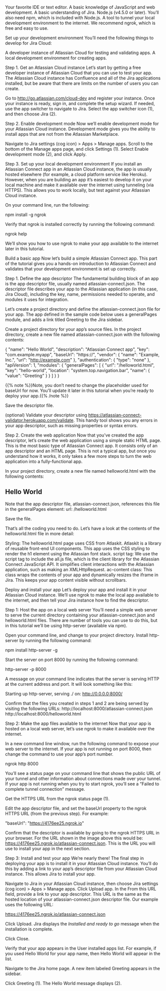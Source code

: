 Your favorite IDE or text editor.
A basic knowledge of JavaScript and web development.
A basic understanding of Jira.
Node.js (v4.5.0 or later). You’ll also need npm, which is included with Node.js.
A tool to tunnel your local development environment to the internet. We recommend ngrok, which is free and easy to use.

Set up your development environment
You’ll need the following things to develop for Jira Cloud:

A developer instance of Atlassian Cloud for testing and validating apps.
A local development environment for creating apps.

Step 1. Get an Atlassian Cloud instance
Let’s start by getting a free developer instance of Atlassian Cloud that you can use to test your app. The Atlassian Cloud instance has Confluence and all of the Jira applications installed, but be aware that there are limits on the number of users you can create.

Go to http://go.atlassian.com/cloud-dev and register your instance.
Once your instance is ready, sign in, and complete the setup wizard.
If needed, use the app switcher to navigate to Jira. Select the app switcher icon (1), and then choose Jira (2).

Step 2. Enable development mode
Now we’ll enable development mode for your Atlassian Cloud instance. Development mode gives you the ability to install apps that are not from the Atlassian Marketplace.

Navigate to Jira settings (cog icon) > Apps > Manage apps.
Scroll to the bottom of the Manage apps page, and click Settings (1).
Select Enable development mode (2), and click Apply.

Step 3. Set up your local development environment
If you install an Atlassian Connect app in an Atlassian Cloud instance, the app is usually hosted elsewhere (for example, a cloud platform service like Heroku). However, when you are building an app it’s easiest to develop it on your local machine and make it available over the internet using tunneling (via HTTPS). This allows you to work locally, but test against your Atlassian Cloud instance. 

On your command line, run the following:

npm install -g ngrok 


Verify that ngrok is installed correctly by running the following command:

ngrok help


We’ll show you how to use ngrok to make your app available to the internet later in this tutorial.

Build a basic app
Now let’s build a simple Atlassian Connect app. This part of the tutorial gives you a hands-on introduction to Atlassian Connect and validates that your development environment is set up correctly.

Step 1. Define the app descriptor
The fundamental building block of an app is the app descriptor file, usually named atlassian-connect.json. The descriptor file describes your app to the Atlassian application (in this case, Jira Cloud), including the key, name, permissions needed to operate, and modules it uses for integration.

Let’s create a project directory and define the atlassian-connect.json file for your app. The app defined in the sample code below uses a generalPages module, and adds a link titled Greeting to the Jira sidebar. 

Create a project directory for your app’s source files.
In the project directory, create a new file named atlassian-connect.json with the following contents:

{
 "name": "Hello World",
 "description": "Atlassian Connect app",
 "key": "com.example.myapp",
 "baseUrl": "https://<placeholder-url>",
 "vendor": {
     "name": "Example, Inc.",
     "url": "http://example.com"
 },
 "authentication": {
     "type": "none"
 },
 "apiVersion": 1,
 "modules": {
     "generalPages": [
         {
             "url": "/helloworld.html",
             "key": "hello-world",
             "location": "system.top.navigation.bar",
             "name": {
                 "value": "Greeting"
             }
         }
     ]
 }
}

{{% note %}}Note, you don’t need to change the placeholder used for baseUrl for now. You’ll update it later in this tutorial when you’re ready to deploy your app.{{% /note %}}

Save the descriptor file.

(optional) Validate your descriptor using https://atlassian-connect-validator.herokuapp.com/validate. This handy tool shows you any errors in your app descriptor, such as missing properties or syntax errors.

Step 2. Create the web application
Now that you’ve created the app descriptor, let’s create the web application using a simple static HTML page. This is the most basic type of Atlassian Connect app. It consists only of an app descriptor and an HTML page. This is not a typical app, but once you understand how it works, it only takes a few more steps to turn the web application into a fully-functional app.

In your project directory, create a new file named helloworld.html with the following contents:
<!DOCTYPE html>
<html lang="en">
    <head>
        <link rel="stylesheet" href="https://unpkg.com/@atlaskit/css-reset@2.0.0/dist/bundle.css" media="all">
        <script src="https://connect-cdn.atl-paas.net/all.js" async></script>
    </head>
    <body>
        <section id="content" class="ac-content">
            <h1>Hello World</h1>
        </section>
    </body>
</html>

Note that the app descriptor file, atlassian-connect.json, references this file in the generalPages element: url: /helloworld.html

Save the file.

That’s all the coding you need to do. Let’s have a look at the contents of the helloworld.html file in more detail:

Styling: The helloworld.html page uses CSS from Atlaskit. Atlaskit is a library of reusable front-end UI components. This app uses the CSS styling to render the h1 element using the Atlassian font stack.
script tag:  We use the script tag to include the all.js file, which is the client library for the Atlassian Connect JavaScript API. It simplifies client interactions with the Atlassian application, such as making an XMLHttpRequest.
ac-content class: This class wraps the contents of your app and dynamically resizes the iframe in Jira. This keeps your app content visible without scrollbars.

Deploy and install your app
Let’s deploy your app and install it in your Atlassian Cloud instance. We’ll use ngrok to make the local app available to the internet, and then tell your Jira instance how to find the descriptor.

Step 1: Host the app on a local web server
You’ll need a simple web server to serve the current directory containing your atlassian-connect.json and helloworld.html  files. There are number of tools you can use to do this, but in this tutorial we’ll be using  http-server (available via npm).

Open your command line, and change to your project directory.
Install http-server by running the following command:

npm install http-server -g


Start the server on port 8000 by running the following command:

http-server -p 8000


A message on your command line indicates that the server is serving HTTP at the current address and port. It will look something like this:

Starting up http-server, serving ./ on: http://0.0.0.0:8000/


Confirm that the files you created in steps 1 and 2 are being served by visiting the following URLs:
http://localhost:8000/atlassian-connect.json
http://localhost:8000/helloworld.html

Step 2: Make the app files available to the internet
Now that your app is hosted on a local web server, let’s use ngrok to make it available over the internet.

In a new command line window, run the following command to expose your web server to the internet. If your app is not running on port 8000, then change the command to use your app’s port number.

ngrok http 8000


You’ll see a status page on your command line that shows the public URL of your tunnel and other information about connections made over your tunnel. If your app is not running when you try to start ngrok, you’ll see a “Failed to complete tunnel connection” message.

Get the HTTPS URL from the ngrok status page (1).

Edit the app descriptor file, and set the baseUrl property to the ngrok HTTPS URL (from the previous step). For example:

"baseUrl": "https://4176ee25.ngrok.io"


Confirm that the descriptor is available by going to the ngrok HTTPS URL in your browser. For the URL shown in the image above this would be: https://4176ee25.ngrok.io/atlassian-connect.json. This is the URL you will use to install your app in the next section.

Step 3: Install and test your app
We’re nearly there! The final step in deploying your app is to install it in your Atlassian Cloud instance. You’ll do this by adding a link to your app’s descriptor file from your Atlassian Cloud instance. This allows Jira to install your app.

Navigate to Jira in your Atlassian Cloud instance, then choose Jira settings (cog icon) > Apps > Manage apps.
Click Upload app.
In the From this URL field, provide a link to your app descriptor. This URL is the same as the hosted location of your atlassian-connect.json descriptor file. Our example uses the following URL:

https://4176ee25.ngrok.io/atlassian-connect.json


Click Upload. Jira displays the *Installed and ready to go* message when the installation is complete.

Click Close.

Verify that your app appears in the User installed apps list. For example, if you used Hello World for your app name, then Hello World will appear in the list.

Navigate to the Jira home page. A new item labeled Greeting appears in the sidebar.

Click Greeting (1). The Hello World message displays (2).